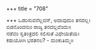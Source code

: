 +++
title = "708"

+++
ಒಡರಿಸುವನೆಲ್ಲವನ್, ಅದಾವುದುಂ ತನದಲ್ಲ।  
ಬಿಡನೊಂದನುಂ ರಾಜ್ಯ ತನದಲ್ಲವೆಂದು॥  
ನಡೆವಂ ಸ್ವತಂತ್ರದಲಿ ಸಲಿಸುತೆ ವಿಧೇಯತೆಯ।  
ಕಡುಯೋಗಿ ಭರತನಲ? - ಮಂಕುತಿಮ್ಮ॥  
